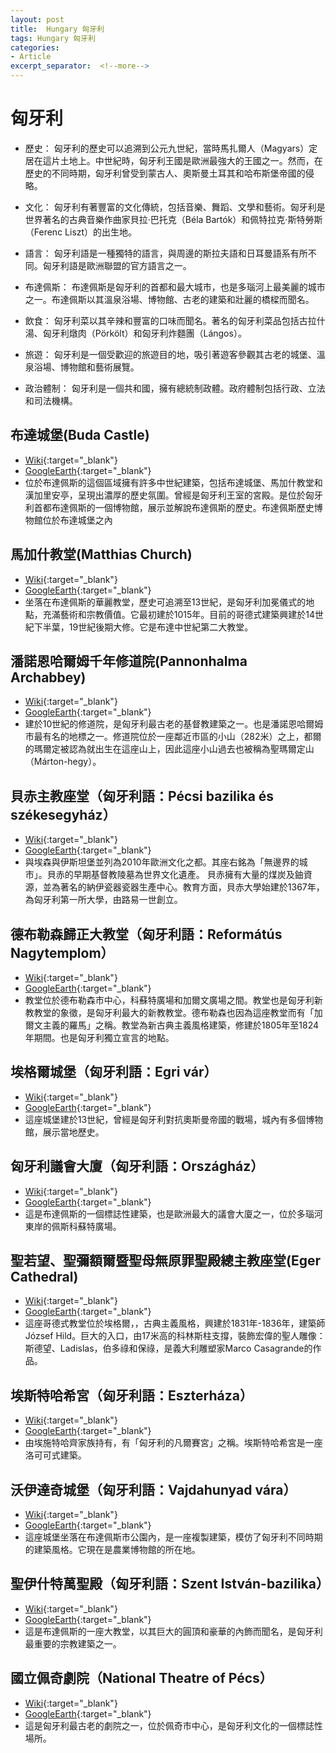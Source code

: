 ```yaml
---
layout: post
title:  Hungary 匈牙利
tags: Hungary 匈牙利 
categories:
- Article
excerpt_separator:  <!--more-->
---
```

# 匈牙利
- 歷史： 匈牙利的歷史可以追溯到公元九世紀，當時馬扎爾人（Magyars）定居在這片土地上。中世紀時，匈牙利王國是歐洲最強大的王國之一。然而，在歷史的不同時期，匈牙利曾受到蒙古人、奧斯曼土耳其和哈布斯堡帝國的侵略。

- 文化： 匈牙利有著豐富的文化傳統，包括音樂、舞蹈、文學和藝術。匈牙利是世界著名的古典音樂作曲家貝拉·巴托克（Béla Bartók）和佩特拉克·斯特勞斯（Ferenc Liszt）的出生地。

- 語言： 匈牙利語是一種獨特的語言，與周邊的斯拉夫語和日耳曼語系有所不同。匈牙利語是歐洲聯盟的官方語言之一。

- 布達佩斯： 布達佩斯是匈牙利的首都和最大城市，也是多瑙河上最美麗的城市之一。布達佩斯以其溫泉浴場、博物館、古老的建築和壯麗的橋樑而聞名。

- 飲食： 匈牙利菜以其辛辣和豐富的口味而聞名。著名的匈牙利菜品包括古拉什湯、匈牙利燉肉（Pörkölt）和匈牙利炸麵團（Lángos）。

- 旅遊： 匈牙利是一個受歡迎的旅遊目的地，吸引著遊客參觀其古老的城堡、溫泉浴場、博物館和藝術展覽。

- 政治體制： 匈牙利是一個共和國，擁有總統制政體。政府體制包括行政、立法和司法機構。

## 布達城堡(Buda Castle)
- [Wiki](https://zh.wikipedia.org/zh-tw/%E5%B8%83%E9%81%94%E4%BD%A9%E6%96%AF%E6%AD%B7%E5%8F%B2%E5%8D%9A%E7%89%A9%E9%A4%A8 "Wiki"){:target="_blank"} 
- [GoogleEarth](https://earth.google.com/web/search/Buda+Castle+District/@47.49496412,19.03916648,155.66942567a,770.0505215d,35y,2.06163563h,63.68036301t,0r/ "GoogleEarth"){:target="_blank"} 
- 位於布達佩斯的這個區域擁有許多中世紀建築，包括布達城堡、馬加什教堂和漢加里安亭，呈現出濃厚的歷史氛圍。曾經是匈牙利王室的宮殿。是位於匈牙利首都布達佩斯的一個博物館，展示並解說布達佩斯的歷史。布達佩斯歷史博物館位於布達城堡之內

## 馬加什教堂(Matthias Church)
- [Wiki](https://zh.wikipedia.org/wiki/馬加什教堂 "Wiki"){:target="_blank"} 
- [GoogleEarth](https://earth.google.com/web/search/Matthias+Church/@47.50161897,19.03427944,166.26546414a,287.44768333d,35y,0.93481634h,55.76151248t,-0r/ "GoogleEarth"){:target="_blank"} 
- 坐落在布達佩斯的華麗教堂，歷史可追溯至13世紀，是匈牙利加冕儀式的地點，充滿藝術和宗教價值。它最初建於1015年。目前的哥德式建築興建於14世紀下半葉，19世紀後期大修。它是布達中世紀第二大教堂。

## 潘諾恩哈爾姆千年修道院(Pannonhalma Archabbey)
- [Wiki](https://zh.wikipedia.org/zh-tw/%E6%BD%98%E8%AB%BE%E6%81%A9%E5%93%88%E7%88%BE%E5%A7%86%E5%8D%83%E5%B9%B4%E4%BF%AE%E9%81%93%E9%99%A2 "Wiki"){:target="_blank"} 
- [GoogleEarth](https://earth.google.com/web/search/Pannonhalma+Archabbey/@47.55219016,17.76102709,265.63248764a,750.95560991d,34.99999966y,6.29515549h,54.58969084t,0r/ "GoogleEarth"){:target="_blank"} 
- 建於10世紀的修道院，是匈牙利最古老的基督教建築之一。也是潘諾恩哈爾姆市最有名的地標之一。修道院位於一座鄰近市區的小山（282米）之上，都爾的瑪爾定被認為就出生在這座山上，因此這座小山過去也被稱為聖瑪爾定山（Márton-hegy）。

## 貝赤主教座堂（匈牙利語：Pécsi bazilika és székesegyház）
- [Wiki](https://zh.wikipedia.org/wiki/%E4%BD%A9%E5%A5%87%E4%B8%BB%E6%95%99%E5%BA%A7%E5%A0%82 "Wiki"){:target="_blank"} 
- [GoogleEarth](https://earth.google.com/web/search/P%c3%a9cs,+%e5%8c%88%e7%89%99%e5%88%a9/@46.07841971,18.22372523,166.01410056a,418.47554299d,35y,0.99957753h,61.9490126t,0r/ "GoogleEarth"){:target="_blank"} 
- 與埃森與伊斯坦堡並列為2010年歐洲文化之都。其座右銘為「無邊界的城市」。貝赤的早期基督教陵墓為世界文化遺產。
貝赤擁有大量的煤炭及鈾資源，並為著名的納伊瓷器瓷器生產中心。教育方面，貝赤大學始建於1367年，為匈牙利第一所大學，由路易一世創立。

## 德布勒森歸正大教堂（匈牙利語：Reformátús Nagytemplom）
- [Wiki](https://zh.wikipedia.org/zh-tw/%E5%BE%B7%E5%B8%83%E5%8B%92%E6%A3%AE%E6%AD%B8%E6%AD%A3%E5%A4%A7%E6%95%99%E5%A0%82 "Wiki"){:target="_blank"} 
- [GoogleEarth](https://earth.google.com/web/search/P%c3%a9cs,+%e5%8c%88%e7%89%99%e5%88%a9/@47.53145021,21.62497192,132.80101677a,267.71293094d,34.99999969y,-4.29326695h,60.11202889t,0r/ "GoogleEarth"){:target="_blank"} 
- 教堂位於德布勒森市中心，科蘇特廣場和加爾文廣場之間。教堂也是匈牙利新教教堂的象徵，是匈牙利最大的新教教堂。德布勒森也因為這座教堂而有「加爾文主義的羅馬」之稱。教堂為新古典主義風格建築，修建於1805年至1824年期間。也是匈牙利獨立宣言的地點。

## 埃格爾城堡（匈牙利語：Egri vár）
- [Wiki](https://zh.wikipedia.org/zh-tw/%E5%9F%83%E6%A0%BC%E7%88%BE%E5%9F%8E%E5%A0%A1 "Wiki"){:target="_blank"} 
- [GoogleEarth](https://earth.google.com/web/search/Eger+Castle/@47.90405293,20.38003662,180.4822773a,277.83034708d,34.99999969y,-2.84973035h,18.82795317t,0r/ "GoogleEarth"){:target="_blank"} 
- 這座城堡建於13世紀，曾經是匈牙利對抗奧斯曼帝國的戰場，城內有多個博物館，展示當地歷史。

## 匈牙利議會大廈（匈牙利語：Országház）
- [Wiki](https://zh.wikipedia.org/zh-tw/%E5%8C%88%E7%89%99%E5%88%A9%E8%AE%AE%E4%BC%9A%E5%A4%A7%E5%8E%A6 "Wiki"){:target="_blank"} 
- [GoogleEarth](https://earth.google.com/web/search/Hungarian+Parliament+Building,+Budapest/@47.5068892,19.04530667,134.2098831a,824.22389533d,34.99999965y,61.5109127h,72.60948382t,0r/ "GoogleEarth"){:target="_blank"} 
- 這是布達佩斯的一個標誌性建築，也是歐洲最大的議會大廈之一，位於多瑙河東岸的佩斯科蘇特廣場。

## 聖若望、聖彌額爾暨聖母無原罪聖殿總主教座堂(Eger Cathedral)
- [Wiki](https://zh.wikipedia.org/zh-tw/%E5%9C%A3%E8%8B%A5%E6%9C%9B%E3%80%81%E5%9C%A3%E5%BC%A5%E9%A2%9D%E5%B0%94%E6%9A%A8%E5%9C%A3%E6%AF%8D%E6%97%A0%E5%8E%9F%E7%BD%AA%E5%9C%A3%E6%AE%BF%E6%80%BB%E4%B8%BB%E6%95%99%E5%BA%A7%E5%A0%82 "Wiki"){:target="_blank"} 
- [GoogleEarth](https://earth.google.com/web/search/Eger+Cathedral/@47.89957485,20.37325819,174.2824579a,654.23344816d,35y,-112.71681202h,26.04272321t,0r/ "GoogleEarth"){:target="_blank"} 
- 這座哥德式教堂位於埃格爾，，古典主義風格，興建於1831年-1836年，建築師József Hild。巨大的入口，由17米高的科林斯柱支撐，裝飾宏偉的聖人雕像：斯德望、Ladislas，伯多祿和保祿，是義大利雕塑家Marco Casagrande的作品。

## 埃斯特哈希宮（匈牙利語：Eszterháza）
- [Wiki](https://zh.wikipedia.org/zh-tw/%E5%9F%83%E6%96%AF%E7%89%B9%E5%93%88%E5%B8%8C%E5%AE%AE%E6%AE%BF "Wiki"){:target="_blank"} 
- [GoogleEarth](https://earth.google.com/web/search/Esterh%c3%a1zy+Castle,+Fert%c5%91d/@47.62054685,16.87156482,130.19918198a,507.42671923d,35y,-139.43156928h,65.80165242t,0r/ "GoogleEarth"){:target="_blank"} 
- 由埃施特哈齊家族持有，有「匈牙利的凡爾賽宮」之稱。埃斯特哈希宮是一座洛可可式建築。

## 沃伊達奇城堡（匈牙利語：Vajdahunyad vára）
- [Wiki](https://zh.wikipedia.org/zh-tw/%E6%B2%83%E4%BC%8A%E9%81%94%E5%A5%87%E5%9F%8E%E5%A0%A1 "Wiki"){:target="_blank"} 
- [GoogleEarth](https://earth.google.com/web/search/Vajdahunyad+Castle,+Budapest/@47.51481147,19.08352368,113.99601389a,708.0721838d,35y,4.23919851h,57.43301076t,0r/ "GoogleEarth"){:target="_blank"} 
- 這座城堡坐落在布達佩斯市公園內，是一座複製建築，模仿了匈牙利不同時期的建築風格。它現在是農業博物館的所在地。

## 聖伊什特萬聖殿（匈牙利語：Szent István-bazilika）
- [Wiki](https://zh.wikipedia.org/zh-tw/%E5%9C%A3%E4%BC%8A%E4%BB%80%E7%89%B9%E4%B8%87%E5%9C%A3%E6%AE%BF "Wiki"){:target="_blank"} 
- [GoogleEarth](https://earth.google.com/web/search/St.+Stephens+Basilica,+Budapest/@47.50071962,19.05395077,170.08660563a,762.39741726d,35y,-2.36692594h,63.24790041t,0r/ "GoogleEarth"){:target="_blank"} 
- 這是布達佩斯的一座大教堂，以其巨大的圓頂和豪華的內飾而聞名，是匈牙利最重要的宗教建築之一。

## 國立佩奇劇院（National Theatre of Pécs）
- [Wiki](https://zh.wikipedia.org/zh-tw/%E5%9C%8B%E7%AB%8B%E4%BD%A9%E5%A5%87%E5%8A%87%E9%99%A2 "Wiki"){:target="_blank"} 
- [GoogleEarth](https://earth.google.com/web/search/National+Theatre,+P%c3%a9cs/@46.07620968,18.23043421,146.91857779a,193.52957072d,35y,162.36886537h,33.77305955t,0r/ "GoogleEarth"){:target="_blank"} 
- 這是匈牙利最古老的劇院之一，位於佩奇市中心，是匈牙利文化的一個標誌性場所。

